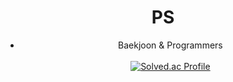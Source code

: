<div align="center">

# PS
- Baekjoon & Programmers <br/> <br/>
[![Solved.ac Profile](http://mazassumnida.wtf/api/v2/generate_badge?boj=112jshjsh)](https://solved.ac/112jshjsh/)
